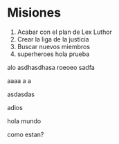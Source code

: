 # Misiones

1. Acabar con el plan de Lex Luthor
2. Crear la liga de la justicia
3. Buscar nuevos miembros
4. superheroes
hola prueba

alo
asdhasdhasa
roeoeo
sadfa

aaaa a a

asdasdas

adios 

hola mundo

como estan?